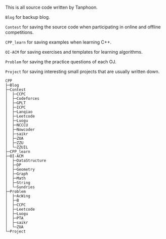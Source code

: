 This is all source code written by Tanphoon.

`Blog` for backup blog.

`Contest` for saving the source code when participating in online and offline competitions.

`CPP_learn` for saving examples when learning C++.

`OI-ACM` for saving exercises and templates for learning algorithms.

`Problem` for saving the practice questions of each OJ.

`Project` for saving interesting small projects that are usually written down.


```
CPP
├─Blog
├─Contest
│  ├─CCPC
│  ├─Codeforces
│  ├─GPLT
│  ├─ICPC
│  ├─Lanqiao
│  ├─Leetcode
│  ├─Luogu
│  ├─NCCCU
│  ├─Nowcoder
│  ├─saikr
│  ├─ZUA
│  ├─ZZU
│  └─ZZUIL
├─CPP_learn
├─OI-ACM
│  ├─DataStructure
│  ├─DP
│  ├─Geometry
│  ├─Graph
│  ├─Math
│  ├─String
│  └─Sundries
├─Problem
│  ├─AcWing
│  ├─B
│  ├─CCPC
│  ├─Leetcode
│  ├─Luogu
│  ├─PTA
│  ├─saikr
│  └─ZUA
└─Project
```